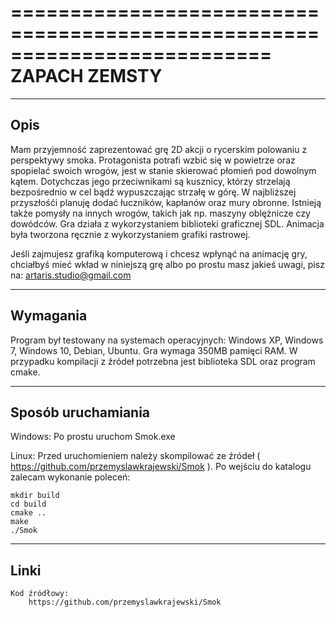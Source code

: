 ==========================================================================
ZAPACH ZEMSTY
==========================================================================											  
--------------------------------------------------------------------------
Opis
--------------------------------------------------------------------------

Mam przyjemność zaprezentować grę 2D akcji o rycerskim polowaniu z
perspektywy smoka. Protagonista potrafi wzbić się w powietrze oraz
spopielać swoich wrogów, jest w stanie skierować płomień pod dowolnym
kątem. Dotychczas jego przeciwnikami są kusznicy, którzy strzelają
bezpośrednio w cel bądź wypuszczając strzałę w górę. W najbliższej
przyszłośći planuję dodać łuczników, kapłanów oraz mury obronne. Istnieją
także pomysły na innych wrogów, takich jak np. maszyny oblężnicze
czy dowódców. Gra działa z wykorzystaniem biblioteki graficznej SDL.
Animacja była tworzona ręcznie z wykorzystaniem grafiki rastrowej.

Jeśli zajmujesz grafiką komputerową i chcesz wpłynąć na animację
gry, chciałbyś mieć wkład w niniejszą grę albo po prostu masz jakieś uwagi,
pisz na:
	artaris.studio@gmail.com

--------------------------------------------------------------------------
Wymagania
--------------------------------------------------------------------------

Program był testowany na systemach operacyjnych: Windows XP, Windows 7,
Windows 10, Debian, Ubuntu. Gra wymaga 350MB pamięci RAM. W przypadku
kompilacji z źródeł potrzebna jest biblioteka SDL oraz program cmake.

--------------------------------------------------------------------------
Sposób uruchamiania
--------------------------------------------------------------------------

Windows:
Po prostu uruchom Smok.exe

Linux:
Przed uruchomieniem należy skompilować ze źródeł ( https://github.com/przemyslawkrajewski/Smok ). Po wejściu do katalogu zalecam wykonanie poleceń:

	mkdir build
	cd build
	cmake ..
	make
	./Smok

--------------------------------------------------------------------------
Linki
--------------------------------------------------------------------------

	Kod źródłowy:
		https://github.com/przemyslawkrajewski/Smok

